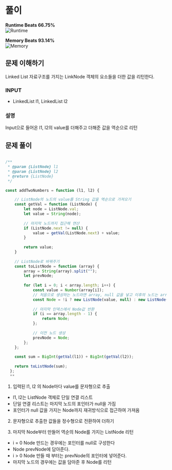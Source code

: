# 풀이

**Runtime Beats 66.75%**  
![Runtime](svg)

**Memory Beats 93.14%**  
![Memory](svg)


## 문제 이해하기

Linked List 자료구조를 가지는 LinkNode 객체의 요소들을 더한 값을 리턴한다.

### INPUT

- LinkedList l1, LinkedList l2

### 설명
Input으로 들어온 l1, l2의 value를 더해주고 더해준 값을 역순으로 리턴


## 문제 풀이
~~~javascript

/**
 * @param {ListNode} l1
 * @param {ListNode} l2
 * @return {ListNode}
 */

const addTwoNumbers = function (l1, l2) {

    // ListNode의 노드의 value를 String 값을 역순으로 가져오기
    const getVal = function (ListNode) {
        let node = ListNode.val;
        let value = String(node);
  
        // 마지막 노드까지 접근해 연산
        if (ListNode.next != null) {
            value = getVal(ListNode.next) + value;
        }
  
        return value;
    }
  
    // ListNode로 바꿔주기
    const toListNode = function (array) {
        array = String(array).split("");
        let prevNode;
  
        for (let i = 0; i < array.length; i++) {
            const value = Number(array[i]);
            // 처음으로 생성하는 노드라면 array, null 값을 넣고 이후의 노드는 array[i], prevNode 넣어주기 -> 마지막 노드부터 생성
            const Node = !i ? new ListNode(value, null) : new ListNode(value, prevNode);
  
            // 마지막 인덱스에서 Node값 반환
            if (i == array.length - 1) {
                return Node;
            };
  
            // 이전 노드 생성
            prevNode = Node;
        };
    };
  
    const sum = BigInt(getVal(l1)) + BigInt(getVal(l2));
  
    return toListNode(sum);
  };
  **

~~~


1. 입력된 l1, l2 의 Node마다 value를 문자형으로 추출
  - l1, l2는 ListNode 객체로 단일 연결 리스트
  - 단일 연결 리스트는 마지막 노드의 포인터가 null을 가짐
  - 포인터가 null 값을 가지는 Node까지 재귀방식으로 접근하여 가져옴

2. 문자형으로 추출한 값들을 정수형으로 전환하여 더하기

3. 마지막 Node부터 만들어 역순의 Node를 가지는 ListNode 리턴
  - i = 0 Node 만드는 경우에는 포인터를 null로 구성한다
  - Node prevNode에 담아준다.
  - i > 0 Node 만들 때 부터는 prevNode의 포인터에 넣어준다.
  - 마지막 노드의 경우에는 값을 담아준 후 Node를 리턴
